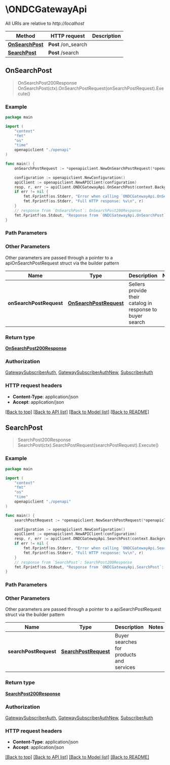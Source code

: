 # \ONDCGatewayApi

All URIs are relative to *http://localhost*

Method | HTTP request | Description
------------- | ------------- | -------------
[**OnSearchPost**](ONDCGatewayApi.md#OnSearchPost) | **Post** /on_search | 
[**SearchPost**](ONDCGatewayApi.md#SearchPost) | **Post** /search | 



## OnSearchPost

> OnSearchPost200Response OnSearchPost(ctx).OnSearchPostRequest(onSearchPostRequest).Execute()





### Example

```go
package main

import (
    "context"
    "fmt"
    "os"
    "time"
    openapiclient "./openapi"
)

func main() {
    onSearchPostRequest := *openapiclient.NewOnSearchPostRequest(*openapiclient.NewContext("Domain_example", "TODO", "TODO", "Action_example", "CoreVersion_example", "BapId_example", "BapUri_example", "TransactionId_example", "MessageId_example", time.Now())) // OnSearchPostRequest | Sellers provide their catalog in response to buyer search (optional)

    configuration := openapiclient.NewConfiguration()
    apiClient := openapiclient.NewAPIClient(configuration)
    resp, r, err := apiClient.ONDCGatewayApi.OnSearchPost(context.Background()).OnSearchPostRequest(onSearchPostRequest).Execute()
    if err != nil {
        fmt.Fprintf(os.Stderr, "Error when calling `ONDCGatewayApi.OnSearchPost``: %v\n", err)
        fmt.Fprintf(os.Stderr, "Full HTTP response: %v\n", r)
    }
    // response from `OnSearchPost`: OnSearchPost200Response
    fmt.Fprintf(os.Stdout, "Response from `ONDCGatewayApi.OnSearchPost`: %v\n", resp)
}
```

### Path Parameters



### Other Parameters

Other parameters are passed through a pointer to a apiOnSearchPostRequest struct via the builder pattern


Name | Type | Description  | Notes
------------- | ------------- | ------------- | -------------
 **onSearchPostRequest** | [**OnSearchPostRequest**](OnSearchPostRequest.md) | Sellers provide their catalog in response to buyer search | 

### Return type

[**OnSearchPost200Response**](OnSearchPost200Response.md)

### Authorization

[GatewaySubscriberAuth](../README.md#GatewaySubscriberAuth), [GatewaySubscriberAuthNew](../README.md#GatewaySubscriberAuthNew), [SubscriberAuth](../README.md#SubscriberAuth)

### HTTP request headers

- **Content-Type**: application/json
- **Accept**: application/json

[[Back to top]](#) [[Back to API list]](../README.md#documentation-for-api-endpoints)
[[Back to Model list]](../README.md#documentation-for-models)
[[Back to README]](../README.md)


## SearchPost

> SearchPost200Response SearchPost(ctx).SearchPostRequest(searchPostRequest).Execute()





### Example

```go
package main

import (
    "context"
    "fmt"
    "os"
    "time"
    openapiclient "./openapi"
)

func main() {
    searchPostRequest := *openapiclient.NewSearchPostRequest(*openapiclient.NewContext("Domain_example", "TODO", "TODO", "Action_example", "CoreVersion_example", "BapId_example", "BapUri_example", "TransactionId_example", "MessageId_example", time.Now()), *openapiclient.NewSearchPostRequestMessage()) // SearchPostRequest | Buyer searches for products and services (optional)

    configuration := openapiclient.NewConfiguration()
    apiClient := openapiclient.NewAPIClient(configuration)
    resp, r, err := apiClient.ONDCGatewayApi.SearchPost(context.Background()).SearchPostRequest(searchPostRequest).Execute()
    if err != nil {
        fmt.Fprintf(os.Stderr, "Error when calling `ONDCGatewayApi.SearchPost``: %v\n", err)
        fmt.Fprintf(os.Stderr, "Full HTTP response: %v\n", r)
    }
    // response from `SearchPost`: SearchPost200Response
    fmt.Fprintf(os.Stdout, "Response from `ONDCGatewayApi.SearchPost`: %v\n", resp)
}
```

### Path Parameters



### Other Parameters

Other parameters are passed through a pointer to a apiSearchPostRequest struct via the builder pattern


Name | Type | Description  | Notes
------------- | ------------- | ------------- | -------------
 **searchPostRequest** | [**SearchPostRequest**](SearchPostRequest.md) | Buyer searches for products and services | 

### Return type

[**SearchPost200Response**](SearchPost200Response.md)

### Authorization

[GatewaySubscriberAuth](../README.md#GatewaySubscriberAuth), [GatewaySubscriberAuthNew](../README.md#GatewaySubscriberAuthNew), [SubscriberAuth](../README.md#SubscriberAuth)

### HTTP request headers

- **Content-Type**: application/json
- **Accept**: application/json

[[Back to top]](#) [[Back to API list]](../README.md#documentation-for-api-endpoints)
[[Back to Model list]](../README.md#documentation-for-models)
[[Back to README]](../README.md)

